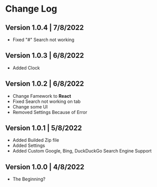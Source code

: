 # Change Log

## Version 1.0.4 | 7/8/2022
* Fixed "#" Search not working

## Version 1.0.3 | 6/8/2022
* Added Clock

## Version 1.0.2 | 6/8/2022
* Change Famework to **React**
* Fixed Search not working on tab
* Change some UI
* Removed Settings Because of Error

## Version 1.0.1 | 5/8/2022
* Added Builded Zip file
* Added Settings
* Added Custom Google, Bing, DuckDuckGo Search Engine Support

## Version 1.0.0 | 4/8/2022
* The Beginning?